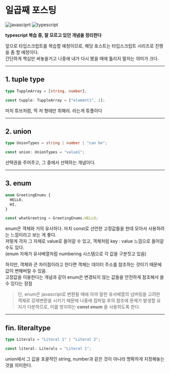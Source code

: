 # 일곱째 포스팅

![javasciprt](https://img.shields.io/badge/javascript-up%20to%20date-yellow)
![typescript](https://img.shields.io/badge/typescript-up%20to%20date-blue)

**typescript 복습 중, 잘 모르고 있던 개념을 정리한다**

앞으로 타입스크립트를 복습할 예정이므로, 해당 포스트는 타입스크립트 시리즈로 진행을 좀 할 예정이다.  
간단하게 핵심만 써놓을거고 나중에 내가 다시 봤을 때에 틀리지 말자는 의미가 크다.

---

## 1. tuple type

```ts
type TuppleArray = [string, number];

const tupple: TuppleArray = ["element1", 2];
```

마치 튜브처럼, 딱 저 형태만 취해라. 라는게 튜플이다

---

## 2. union

```ts
type UnionTypes = string | number | "can be";

const union: UnionTypes = "value1";
```

선택권을 주어주고, 그 중에서 선택하는 개념이다.

---

## 3. enum

```ts
enum GreetingEnums {
  HELLO,
  HI,
}

const whatGreeting = GreetingEnums.HELLO;
```

enum은 객체와 거의 유사하다. 마치 const로 선언한 고정값들을 한데 모아서 사용하려는 느낌이라고 보는 게 좋다.  
저렇게 각자 그 자체로 value로 들어갈 수 있고, 객체처럼 key : value 느낌으로 들어갈 수도 있다.  
(enum 자체가 유사배열처럼 numbering 시스템으로 각 값을 구분짓고 있음)

하지만, 객체와 큰 차이점이라고 한다면 객체는 데이터 주소를 참조하는 것이기 때문에 값이 변해버릴 수 있음.  
고정값을 이용한다는 개념과 같이 enum은 변경되지 않는 값들을 안전하게 참조해서 쓸 수 있다는 장점

> 단, enum은 javascript로 변환될 때에 아까 말한 유사배열의 넘버링을 고려한 객체로 강제변환을 시키기 때문에 나중에 컴파일 후의 참조에 문제가 발생할 요지가 다분하므로, 이를 방지하는 **const enum** 을 사용하도록 한다.

---

## fin. literaltype

```ts
type Literals = "Literal 1" | "Literal 2";

const literal: Literals = "Literal 1";
```

union에서 그 값을 포괄적인 string, number과 같은 것이 아니라 명확하게 지정해놓는 것을 의미한다.
